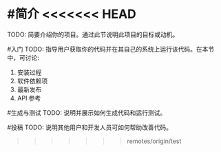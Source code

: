 #简介
<<<<<<< HEAD
=======
TODO: 简要介绍你的项目。通过此节说明此项目的目标或动机。

#入门
TODO: 指导用户获取你的代码并在其自己的系统上运行该代码。在本节中，可讨论:
1.	安装过程
2.	软件依赖项
3.	最新发布
4.	API 参考

#生成与测试
TODO: 说明并展示如何生成代码和运行测试。

#投稿
TODO: 说明其他用户和开发人员可如何帮助改善代码。
>>>>>>> remotes/origin/test
